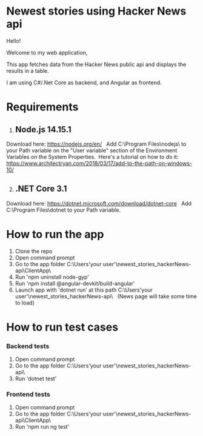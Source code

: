 # Newest stories using Hacker News api

Hello!

Welcome to my web application,

This app fetches data from the Hacker News public api and displays the results in a table.

I am using C#/.Net Core as backend, and Angular as frontend.

# Requirements

1. ## Node.js 14.15.1 &nbsp;
Download here: https://nodejs.org/en/ &nbsp;
Add C:\Program Files\nodejs\ to your Path variable on the "User variable" section of the Environment Variables on the System Properties.&nbsp;
Here's a tutorial on how to do it: https://www.architectryan.com/2018/03/17/add-to-the-path-on-windows-10/

2. ## .NET Core 3.1&nbsp;
Download here: https://dotnet.microsoft.com/download/dotnet-core &nbsp;
Add C:\Program Files\dotnet to your Path variable.
 
# How to run the app

1. Clone the repo
2. Open command prompt
3. Go to the app folder C:\Users\'your user'\newest_stories_hackerNews-api\ClientApp\
4. Run 'npm uninstall node-gyp'
5. Run 'npm install @angular-devkit/build-angular'
6. Launch app with 'dotnet run' at this path C:\Users\'your user'\newest_stories_hackerNews-api\ &nbsp;
(News page will take some time to load)

# How to run test cases

### Backend tests
1. Open command prompt
2. Go to the app folder C:\Users\'your user'\newest_stories_hackerNews-api\
3. Run 'dotnet test'

### Frontend tests
1. Open command prompt
2. Go to the app folder C:\Users\'your user'\newest_stories_hackerNews-api\ClientApp\
3. Run 'npm run ng test'


